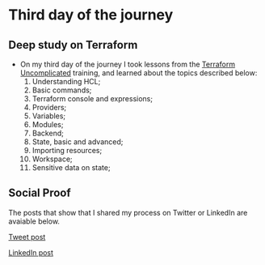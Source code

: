<!-- This is a template you can use for quick progress days. It removes a lot of the steps we encourage you to share in the longer template 000-DAY-ARTICLE-LONG-TEMPLATE.MD-->

# Third day of the journey

## Deep study on Terraform

- On my third day of the journey I took lessons from the [Terraform Uncomplicated](https://www.linuxtips.io/products/treinamento-descomplicando-o-terraform) training, and learned about the topics described below:
  1. Understanding HCL;
  2. Basic commands;
  3. Terraform console and expressions;
  4. Providers;
  5. Variables;
  6. Modules;
  7. Backend;
  8. State, basic and advanced;
  9. Importing resources;
  10. Workspace;
  11. Sensitive data on state;

## Social Proof

The posts that show that I shared my process on Twitter or LinkedIn are avaiable below.

[Tweet post](https://twitter.com/eduardoegito/status/1468717008925642752)

[LinkedIn post](https://www.linkedin.com/posts/eduardoegito_100daysofcloud-terraform-training-activity-6874483989063708672-omy_)
